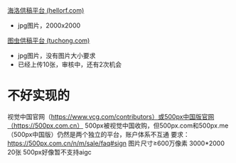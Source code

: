 [海洛供稿平台 (hellorf.com)](https://contributor.hellorf.com/home)
- jpg图片，2000x2000

[图虫供稿平台 (tuchong.com)](https://contributor.tuchong.com/pr?redirect_uri=%2F)
- jpg图片，没有图片大小要求
- 已经上传10张，审核中，还有2次机会


# 不好实现的
视觉中国官网（https://www.vcg.com/contributors）或500px中国版官网（https://500px.com.cn）
500px被视觉中国收购，但500px.com和500px.me（500px中国版）仍然是两个独立的平台，账户体系不互通
要求：
https://500px.com.cn/n/m/sale/faq#sign
图片尺寸≥600万像素 3000*2000
20张
500px好像暂不支持aigc